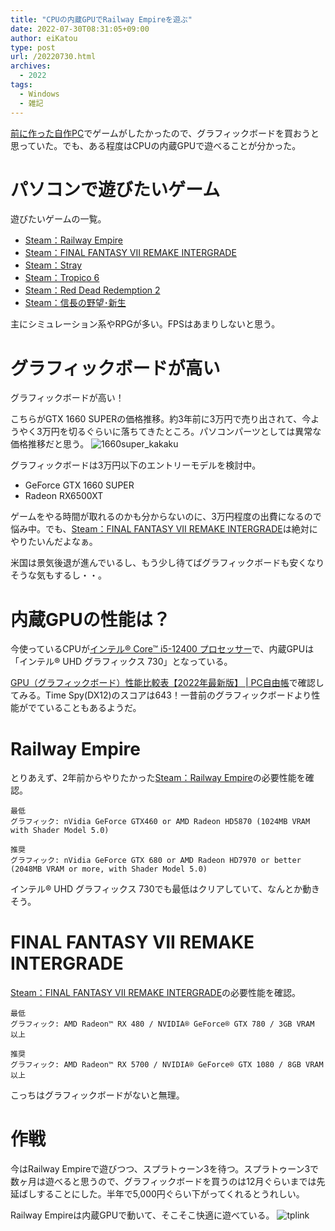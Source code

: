 ```yaml
---
title: "CPUの内蔵GPUでRailway Empireを遊ぶ"
date: 2022-07-30T08:31:05+09:00
author: eiKatou
type: post
url: /20220730.html
archives:
  - 2022
tags:
  - Windows
  - 雑記
---
```


[前に作った自作PC](20220705.html)でゲームがしたかったので、グラフィックボードを買おうと思っていた。でも、ある程度はCPUの内蔵GPUで遊べることが分かった。

<!--more-->

# パソコンで遊びたいゲーム
遊びたいゲームの一覧。
- [Steam：Railway Empire](https://store.steampowered.com/app/503940/Railway_Empire/?l=japanese)
- [Steam：FINAL FANTASY VII REMAKE INTERGRADE](https://store.steampowered.com/app/1462040/FINAL_FANTASY_VII_REMAKE_INTERGRADE/)
- [Steam：Stray](https://store.steampowered.com/app/1332010/Stray/)
- [Steam：Tropico 6](https://store.steampowered.com/app/492720/Tropico_6/)
- [Steam：Red Dead Redemption 2](https://store.steampowered.com/app/1174180/Red_Dead_Redemption_2/)
- [Steam：信長の野望･新生](https://store.steampowered.com/app/1336980/_/?l=japanese)

主にシミュレーション系やRPGが多い。FPSはあまりしないと思う。

# グラフィックボードが高い
グラフィックボードが高い！

こちらがGTX 1660 SUPERの価格推移。約3年前に3万円で売り出されて、今ようやく3万円を切るぐらいに落ちてきたところ。パソコンパーツとしては異常な価格推移だと思う。
![1660super_kakaku](/uploads/2022/07/1660super_kakaku.png)

グラフィックボードは3万円以下のエントリーモデルを検討中。
- GeForce GTX 1660 SUPER
- Radeon RX6500XT

ゲームをやる時間が取れるのかも分からないのに、3万円程度の出費になるので悩み中。でも、[Steam：FINAL FANTASY VII REMAKE INTERGRADE](https://store.steampowered.com/app/1462040/FINAL_FANTASY_VII_REMAKE_INTERGRADE/)は絶対にやりたいんだよなぁ。

米国は景気後退が進んでいるし、もう少し待てばグラフィックボードも安くなりそうな気もするし・・。

# 内蔵GPUの性能は？
今使っているCPUが[インテル® Core™ i5-12400 プロセッサー](https://www.intel.co.jp/content/www/jp/ja/products/sku/134586/intel-core-i512400-processor-18m-cache-up-to-4-40-ghz/specifications.html)で、内蔵GPUは「インテル® UHD グラフィックス 730」となっている。

[GPU（グラフィックボード）性能比較表【2022年最新版】 | PC自由帳](https://pcfreebook.com/article/459993300.html)で確認してみる。Time Spy(DX12)のスコアは643！一昔前のグラフィックボードより性能がでていることもあるようだ。

# Railway Empire
とりあえず、2年前からやりたかった[Steam：Railway Empire](https://store.steampowered.com/app/503940/Railway_Empire/?l=japanese)の必要性能を確認。

```
最低
グラフィック: nVidia GeForce GTX460 or AMD Radeon HD5870 (1024MB VRAM with Shader Model 5.0)

推奨
グラフィック: nVidia GeForce GTX 680 or AMD Radeon HD7970 or better (2048MB VRAM or more, with Shader Model 5.0)
```

インテル® UHD グラフィックス 730でも最低はクリアしていて、なんとか動きそう。


# FINAL FANTASY VII REMAKE INTERGRADE
[Steam：FINAL FANTASY VII REMAKE INTERGRADE](https://store.steampowered.com/app/1462040/FINAL_FANTASY_VII_REMAKE_INTERGRADE/)の必要性能を確認。

```
最低
グラフィック: AMD Radeon™ RX 480 / NVIDIA® GeForce® GTX 780 / 3GB VRAM 以上

推奨
グラフィック: AMD Radeon™ RX 5700 / NVIDIA® GeForce® GTX 1080 / 8GB VRAM 以上
```

こっちはグラフィックボードがないと無理。


# 作戦
今はRailway Empireで遊びつつ、スプラトゥーン3を待つ。スプラトゥーン3で数ヶ月は遊べると思うので、グラフィックボードを買うのは12月ぐらいまでは先延ばしすることにした。半年で5,000円ぐらい下がってくれるとうれしい。

Railway Empireは内蔵GPUで動いて、そこそこ快適に遊べている。
![tplink](/uploads/2022/07/railway_empire_800.png)